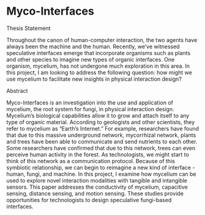 # Myco-Interfaces
Thesis Statement 

Throughout the canon of human-computer interaction, the two agents have always been the machine and the human. Recently, we’ve witnessed speculative interfaces emerge that incorporate organisms such as plants and other species to imagine new types of organic interfaces. One organism, mycelium, has not undergone much exploration in this area. In this project, I am looking to address the following question: how might we use mycelium to facilitate new insights in physical interaction design?

Abstract

Myco-Interfaces is an investigation into the use and application of mycelium, the root system for fungi, in physical interaction design. Mycelium’s biological capabilities allow it to grow and attach itself to any type of organic material. According to geologists and other scientists, they refer to mycelium as “Earth’s Internet.” For example, researchers have found that due to this massive underground network, mycorrhizal network, plants and trees have been able to communicate and send nutrients to each other. Some researchers have confirmed that due to this network, trees can even perceive human activity in the forest. As technologists, we might start to think of this network as a communication protocol. Because of this symbiotic relationship, we can begin to reimagine a new kind of interface - human, fungi, and machine. In this project, I examine how mycelium can be used to explore novel interaction modalities with tangible and intangible sensors. This paper addresses the conductivity of mycelium, capacitive sensing, distance sensing, and motion sensing. These studies provide opportunities for technologists to design speculative fungi-based interfaces.
